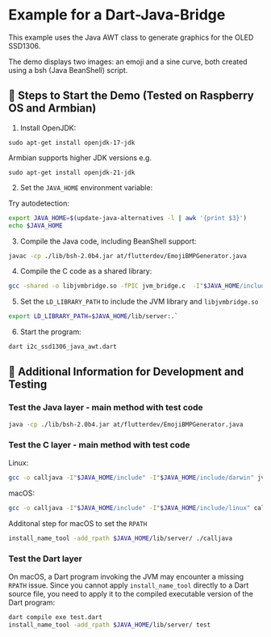 # Example for a Dart-Java-Bridge

This example uses the Java AWT class to generate graphics for the OLED SSD1306.

The demo displays two images: an emoji and a sine curve, both created using a bsh (Java BeanShell) script.


## 📖 Steps to Start the Demo (Tested on Raspberry OS and Armbian)

1.	Install OpenJDK:

`sudo apt-get install openjdk-17-jdk`  

Armbian supports higher JDK versions e.g. 

`sudo apt-get install openjdk-21-jdk`  

2.	Set the `JAVA_HOME` environment variable:

Try autodetection:

```bash
export JAVA_HOME=$(update-java-alternatives -l | awk '{print $3}')
echo $JAVA_HOME
```

3.	Compile the Java code, including BeanShell support:

```bash
javac -cp ./lib/bsh-2.0b4.jar at/flutterdev/EmojiBMPGenerator.java
```

4.	Compile the C code as a shared library:

```bash
gcc -shared -o libjvmbridge.so -fPIC jvm_bridge.c  -I"$JAVA_HOME/include" -I"$JAVA_HOME/include/linux" -L"$JAVA_HOME/lib/server" -ljvm
```

5.  Set the `LD_LIBRARY_PATH` to include the JVM library and `libjvmbridge.so` 

```bash
export LD_LIBRARY_PATH=$JAVA_HOME/lib/server:.`
```

6.	Start the program:

```bash
dart i2c_ssd1306_java_awt.dart
```

## 📣 Additional Information for Development and Testing

### Test the Java layer - main method with test code
```bash
java -cp ./lib/bsh-2.0b4.jar at/flutterdev/EmojiBMPGenerator.java
```

### Test the C layer - main method with test code

Linux:  

```bash
gcc -o calljava -I"$JAVA_HOME/include" -I"$JAVA_HOME/include/darwin" jvm_bridge.c -L"$JAVA_HOME/lib/server" -ljvm
```

macOS: 

```bash
gcc -o calljava -I"$JAVA_HOME/include" -I"$JAVA_HOME/include/linux" calljava.c -L"$JAVA_HOME/lib/server" -ljvm
```

Additonal step for macOS to set the `RPATH`

```bash
install_name_tool -add_rpath $JAVA_HOME/lib/server/ ./calljava
```

### Test the Dart layer

On macOS, a Dart program invoking the JVM may encounter a missing `RPATH` issue. Since you cannot apply `install_name_tool` directly to a Dart source file, you need to apply it to the compiled executable version of the Dart program:

```bash
dart compile exe test.dart
install_name_tool -add_rpath $JAVA_HOME/lib/server/ test
```